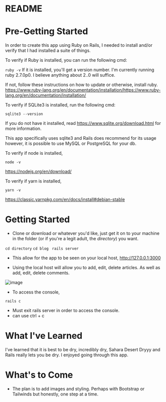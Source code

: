 # README

# Pre-Getting Started

In order to create this app using Ruby on Rails, I needed to install and/or verify that I had installed a suite of things. 

To verify if Ruby is installed, you can run the following cmd:

``` ruby -v ```
If it is installed, you'll get a version number. I'm currently running ruby 2.7.0p0. I believe anything about 2..0 will suffice. 

If not, follow these instructions on how to update or otherwise, install ruby. https://www.ruby-lang.org/en/documentation/installation/https://www.ruby-lang.org/en/documentation/installation/


To verify if SQLite3 is installed, run the following cmd:

``` sqlite3 --version ```

If you do not have it installed, read https://www.sqlite.org/download.html for more information. 

This app specifically uses sqlite3 and Rails does recommend for its usage however, it is possible to use MySQL or PostgreSQL for your db.

To verify if node is installed, 

``` node -v ```

https://nodejs.org/en/download/

To verify if yarn is installed,

``` yarn -v ```

https://classic.yarnpkg.com/en/docs/install#debian-stable


# Getting Started 

- Clone or download or whatever you'd like, just get it on to your machine in the folder (or if you're a legit adult, the *directory*) you want. 

``` cd directory ```
``` cd blog ```
``` rails server```

- This allow for the app to be seen on your local host, http://127.0.0.1:3000

- Using the local host will allow you to add, edit, delete articles. As well as add, edit, delete comments.

![image](https://user-images.githubusercontent.com/70295448/112772997-12856b00-9002-11eb-8832-ed5345b1d3e5.png)

- To access the console,

``` rails c ```

  - Must exit rails server in order to access the console.
  - can use ctrl + c

# What I've Learned

I've learned that it is best to be dry, incredibly dry, Sahara Desert Dryyy and Rails really lets you be dry. I enjoyed going through this app.

# What's to Come

- The plan is to add images and styling. Perhaps with Bootstrap or Tailwinds but honestly, one step at a time. 
